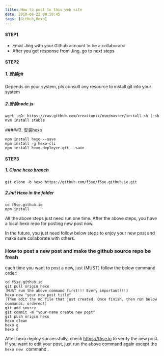 ```yaml
---
title: How to post to this web site
date: 2018-08-22 09:50:45
tags: [Github,Hexo]
---
```

#### STEP1

- Email Jing with your Github account to be a collaborator
- After you get response from Jing, go to next steps

#### STEP2

##### 1. 安装git

Depends on your system, pls consult any resource to install git into your system

##### 2.安装node.js

```
wget -qO- https://raw.github.com/creationix/nvm/master/install.sh | sh
nvm install stable
```

#####3. 安装hexo

```
npm install hexo --save
npm install -g hexo-cli
npm install hexo-deployer-git --save
```

#### STEP3

##### 1. Clone hexo branch

```
git clone -b hexo https://github.com/f5se/f5se.github.io.git
```

##### 2.Init Hexo in the folder

```
cd f5se.github.io
npm install
```

All the above steps just need run one time. After the above steps, you have a local hexo repo for posting new post now. 

In the future, you just need follow below steps to enjoy your new post and make sure collaborate with others.

### How to post a new post and make the github source repo be fresh

each time you want to post a new, just (MUST) follow the below command order:

```
cd f5se.github.io
git pull origin hexo
(MUST run the above command first!!! Every important!!!)
hexo new "your new post title"
(Then edit the md file that just created. Once finish, then run below commands, ordered!)
git add source
git commit -m "your-name create new post"
git push origin hexo
hexo clean
hexo g
hexo d
```

After hexo deploy successfully, check https://f5se.io to verify the new post. If you want to edit your post, just run the above command again except the ```hexo new ``` command . 
